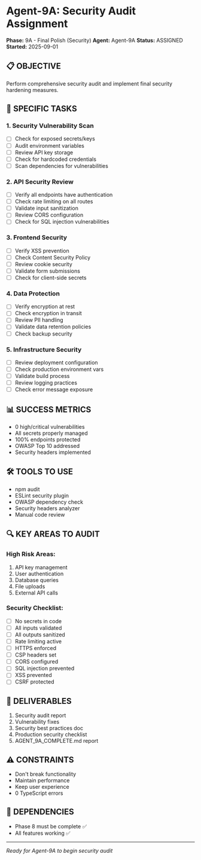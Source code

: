 # Agent-9A: Security Audit Assignment
**Phase:** 9A - Final Polish (Security)
**Agent:** Agent-9A
**Status:** ASSIGNED
**Started:** 2025-09-01

## 📋 OBJECTIVE
Perform comprehensive security audit and implement final security hardening measures.

## 🎯 SPECIFIC TASKS

### 1. Security Vulnerability Scan
- [ ] Check for exposed secrets/keys
- [ ] Audit environment variables
- [ ] Review API key storage
- [ ] Check for hardcoded credentials
- [ ] Scan dependencies for vulnerabilities

### 2. API Security Review
- [ ] Verify all endpoints have authentication
- [ ] Check rate limiting on all routes
- [ ] Validate input sanitization
- [ ] Review CORS configuration
- [ ] Check for SQL injection vulnerabilities

### 3. Frontend Security
- [ ] Verify XSS prevention
- [ ] Check Content Security Policy
- [ ] Review cookie security
- [ ] Validate form submissions
- [ ] Check for client-side secrets

### 4. Data Protection
- [ ] Verify encryption at rest
- [ ] Check encryption in transit
- [ ] Review PII handling
- [ ] Validate data retention policies
- [ ] Check backup security

### 5. Infrastructure Security
- [ ] Review deployment configuration
- [ ] Check production environment vars
- [ ] Validate build process
- [ ] Review logging practices
- [ ] Check error message exposure

## 📊 SUCCESS METRICS
- 0 high/critical vulnerabilities
- All secrets properly managed
- 100% endpoints protected
- OWASP Top 10 addressed
- Security headers implemented

## 🛠️ TOOLS TO USE
- npm audit
- ESLint security plugin
- OWASP dependency check
- Security headers analyzer
- Manual code review

## 🔍 KEY AREAS TO AUDIT

### High Risk Areas:
1. API key management
2. User authentication
3. Database queries
4. File uploads
5. External API calls

### Security Checklist:
- [ ] No secrets in code
- [ ] All inputs validated
- [ ] All outputs sanitized
- [ ] Rate limiting active
- [ ] HTTPS enforced
- [ ] CSP headers set
- [ ] CORS configured
- [ ] SQL injection prevented
- [ ] XSS prevented
- [ ] CSRF protected

## 📝 DELIVERABLES
1. Security audit report
2. Vulnerability fixes
3. Security best practices doc
4. Production security checklist
5. AGENT_9A_COMPLETE.md report

## ⚠️ CONSTRAINTS
- Don't break functionality
- Maintain performance
- Keep user experience
- 0 TypeScript errors

## 🤝 DEPENDENCIES
- Phase 8 must be complete ✅
- All features working ✅

---

*Ready for Agent-9A to begin security audit*